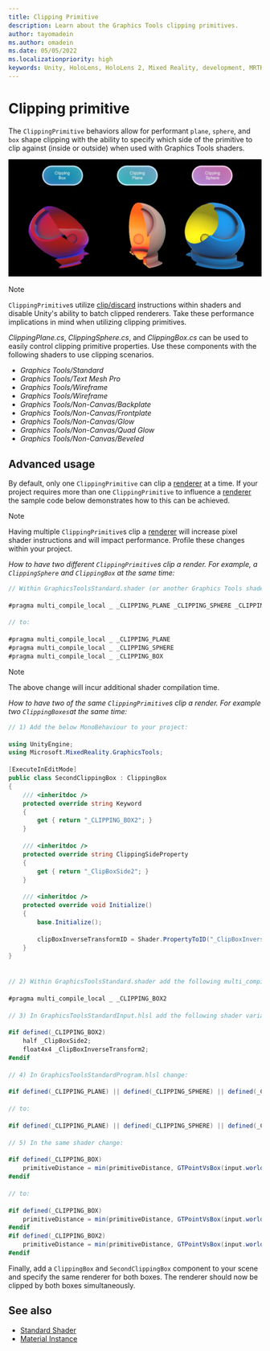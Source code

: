 ```yaml
---
title: Clipping Primitive
description: Learn about the Graphics Tools clipping primitives.
author: tayomadein
ms.author: omadein
ms.date: 05/05/2022
ms.localizationpriority: high
keywords: Unity, HoloLens, HoloLens 2, Mixed Reality, development, MRTK, Graphics Tools, MRGT, MR Graphics Tools, Standard Shader,Clipping Primitive, Material Instance
---
```


# Clipping primitive

The `ClippingPrimitive` behaviors allow for performant `plane`, `sphere`, and `box` shape clipping with the ability to specify which side of the primitive to clip against (inside or outside) when used with Graphics Tools shaders.

![Clipping primitive example](images/ClippingPrimitive/ClippingPrimitive.jpg)

> [!NOTE]
> `ClippingPrimitive`s utilize [clip/discard](https://developer.download.nvidia.com/cg/clip.html) instructions within shaders and disable Unity's ability to batch clipped renderers. Take these performance implications in mind when utilizing clipping primitives.

*ClippingPlane.cs*, *ClippingSphere.cs*, and *ClippingBox.cs* can be used to easily control clipping primitive properties. Use these components with the following shaders to use clipping scenarios.

- *Graphics Tools/Standard*
- *Graphics Tools/Text Mesh Pro*
- *Graphics Tools/Wireframe*
- *Graphics Tools/Wireframe*
- *Graphics Tools/Non-Canvas/Backplate*
- *Graphics Tools/Non-Canvas/Frontplate*
- *Graphics Tools/Non-Canvas/Glow*
- *Graphics Tools/Non-Canvas/Quad Glow*
- *Graphics Tools/Non-Canvas/Beveled*

## Advanced usage

By default, only one `ClippingPrimitive` can clip a [renderer](https://docs.unity3d.com/ScriptReference/Renderer.html) at a time. If your project requires more than one `ClippingPrimitive` to influence a [renderer](https://docs.unity3d.com/ScriptReference/Renderer.html) the sample code below demonstrates how to this can be achieved.

> [!NOTE]
> Having multiple `ClippingPrimitive`s clip a [renderer](https://docs.unity3d.com/ScriptReference/Renderer.html) will increase pixel shader instructions and will impact performance. Profile these changes within your project.

*How to have two different `ClippingPrimitive`s clip a render. For example, a `ClippingSphere` and `ClippingBox` at the same time:*

```C#
// Within GraphicsToolsStandard.shader (or another Graphics Tools shader that supports clipping primitives) change:

#pragma multi_compile_local _ _CLIPPING_PLANE _CLIPPING_SPHERE _CLIPPING_BOX

// to:

#pragma multi_compile_local _ _CLIPPING_PLANE
#pragma multi_compile_local _ _CLIPPING_SPHERE
#pragma multi_compile_local _ _CLIPPING_BOX
```

> [!NOTE]
> The above change will incur additional shader compilation time.

*How to have two of the same `ClippingPrimitive`s clip a render. For example two `ClippingBoxes`at the same time:*

```C#
// 1) Add the below MonoBehaviour to your project:

using UnityEngine;
using Microsoft.MixedReality.GraphicsTools;

[ExecuteInEditMode]
public class SecondClippingBox : ClippingBox
{
    /// <inheritdoc />
    protected override string Keyword
    {
        get { return "_CLIPPING_BOX2"; }
    }

    /// <inheritdoc />
    protected override string ClippingSideProperty
    {
        get { return "_ClipBoxSide2"; }
    }

    /// <inheritdoc />
    protected override void Initialize()
    {
        base.Initialize();

        clipBoxInverseTransformID = Shader.PropertyToID("_ClipBoxInverseTransform2");
    }
}


// 2) Within GraphicsToolsStandard.shader add the following multi_compile pragma:

#pragma multi_compile_local _ _CLIPPING_BOX2

// 3) In GraphicsToolsStandardInput.hlsl add the following shader variables:

#if defined(_CLIPPING_BOX2)
    half _ClipBoxSide2;
    float4x4 _ClipBoxInverseTransform2;
#endif

// 4) In GraphicsToolsStandardProgram.hlsl change:

#if defined(_CLIPPING_PLANE) || defined(_CLIPPING_SPHERE) || defined(_CLIPPING_BOX)

// to:

#if defined(_CLIPPING_PLANE) || defined(_CLIPPING_SPHERE) || defined(_CLIPPING_BOX) || defined(_CLIPPING_BOX2)

// 5) In the same shader change:

#if defined(_CLIPPING_BOX)
    primitiveDistance = min(primitiveDistance, GTPointVsBox(input.worldPosition.xyz, _ClipBoxInverseTransform) * _ClipBoxSide);
#endif

// to:

#if defined(_CLIPPING_BOX)
    primitiveDistance = min(primitiveDistance, GTPointVsBox(input.worldPosition.xyz, _ClipBoxInverseTransform) * _ClipBoxSide);
#endif
#if defined(_CLIPPING_BOX2)
    primitiveDistance = min(primitiveDistance, GTPointVsBox(input.worldPosition.xyz, _ClipBoxInverseTransform2) * _ClipBoxSide2);
#endif
```

Finally, add a `ClippingBox` and `SecondClippingBox` component to your scene and specify the same renderer for both boxes. The renderer should now be clipped by both boxes simultaneously.

## See also

* [Standard Shader](standard-shader.md)
* [Material Instance](material-instance.md)
